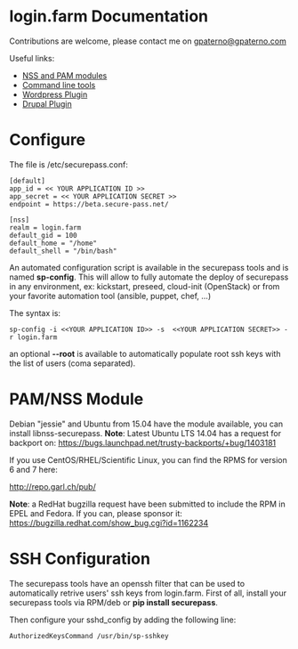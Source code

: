 # login.farm Documentation

Contributions are welcome, please contact me on gpaterno@gpaterno.com

Useful links:

* [NSS and PAM modules](https://github.com/garlsecurity/nss_securepass)
* [Command line tools](https://github.com/garlsecurity/securepass-tools)
* [Wordpress Plugin](https://github.com/garlsecurity/wp-securepass)
* [Drupal Plugin](https://github.com/garlsecurity/securepass-drupal)

# Configure

The file is /etc/securepass.conf:

```
[default]
app_id = << YOUR APPLICATION ID >>
app_secret = << YOUR APPLICATION SECRET >>
endpoint = https://beta.secure-pass.net/

[nss]
realm = login.farm
default_gid = 100
default_home = "/home"
default_shell = "/bin/bash"
```

An automated configuration script is available in the securepass tools and is named **sp-config**.
This will allow to fully automate the deploy of securepass in any environment, ex: kickstart, preseed, 
cloud-init (OpenStack) or from your favorite automation tool (ansible, puppet, chef, ...)

The syntax is:

```
sp-config -i <<YOUR APPLICATION ID>> -s  <<YOUR APPLICATION SECRET>> -r login.farm 
```

an optional **--root** is available to automatically populate root ssh keys with the
list of users (coma separated).


# PAM/NSS Module

Debian "jessie" and Ubuntu from 15.04 have the module available, you can install libnss-securepass.
**Note**: Latest Ubuntu LTS 14.04 has a request for backport on:
https://bugs.launchpad.net/trusty-backports/+bug/1403181


If you use CentOS/RHEL/Scientific Linux, you can find the RPMS for version 6 and 7 here:

http://repo.garl.ch/pub/

**Note**: a RedHat bugzilla request have been submitted to include the RPM in EPEL and Fedora. 
If you can, please sponsor it: https://bugzilla.redhat.com/show_bug.cgi?id=1162234


# SSH Configuration

The securepass tools have an openssh filter that can be used to automatically retrive
users' ssh keys from login.farm. First of all, install your securepass tools via RPM/deb
or **pip install securepass**.

Then configure your sshd_config by adding the following line:

```
AuthorizedKeysCommand /usr/bin/sp-sshkey
```

